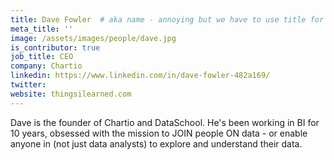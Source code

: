 ```yaml
---
title: Dave Fowler  # aka name - annoying but we have to use title for name here
meta_title: ''
image: /assets/images/people/dave.jpg
is_contributor: true
job_title: CEO
company: Chartio
linkedin: https://www.linkedin.com/in/dave-fowler-482a169/
twitter:
website: thingsilearned.com
---
```

Dave is the founder of Chartio and DataSchool.  He's been working in BI for 10 years, obsessed with the mission to JOIN people ON data - or enable anyone in (not just data analysts) to explore and understand their data.
